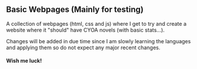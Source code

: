 ## Basic Webpages (Mainly for testing)

A collection of webpages (html, css and js) where I get to try and create a website where it "should" have CYOA novels (with basic stats...).

Changes will be added in due time since I am slowly learning the languages and applying them so do not expect any major recent changes. 

#### Wish me luck!